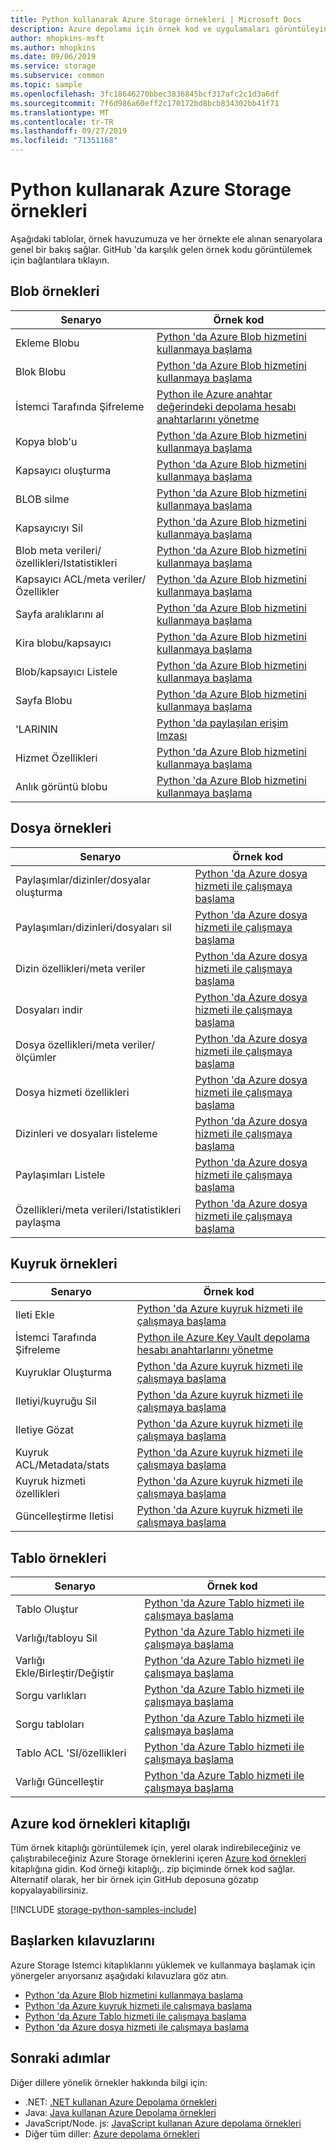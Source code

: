 ```yaml
---
title: Python kullanarak Azure Storage örnekleri | Microsoft Docs
description: Azure depolama için örnek kod ve uygulamaları görüntüleyin, indirin ve çalıştırın. Python depolama istemci kitaplıklarını kullanarak Bloblar, kuyruklar, tablolar ve dosyalar için çalışmaya başlama örneklerini bulun.
author: mhopkins-msft
ms.author: mhopkins
ms.date: 09/06/2019
ms.service: storage
ms.subservice: common
ms.topic: sample
ms.openlocfilehash: 3fc18646270bbec3836845bcf317afc2c1d3a6df
ms.sourcegitcommit: 7f6d986a60eff2c170172bd8bcb834302bb41f71
ms.translationtype: MT
ms.contentlocale: tr-TR
ms.lasthandoff: 09/27/2019
ms.locfileid: "71351168"
---
```

# <a name="azure-storage-samples-using-python"></a>Python kullanarak Azure Storage örnekleri

Aşağıdaki tablolar, örnek havuzumuza ve her örnekte ele alınan senaryolara genel bir bakış sağlar. GitHub 'da karşılık gelen örnek kodu görüntülemek için bağlantılara tıklayın.

## <a name="blob-samples"></a>Blob örnekleri

| **Senaryo** | **Örnek kod** |
|--------------|-----------------|
| Ekleme Blobu | [Python 'da Azure Blob hizmetini kullanmaya başlama](https://github.com/Azure-Samples/storage-blob-python-getting-started/blob/master/blob_basic_samples.py#L166) |
| Blok Blobu | [Python 'da Azure Blob hizmetini kullanmaya başlama](https://github.com/Azure-Samples/storage-blob-python-getting-started/blob/master/blob_basic_samples.py#L77) |
| İstemci Tarafında Şifreleme | [Python ile Azure anahtar değerindeki depolama hesabı anahtarlarını yönetme](https://github.com/Azure-Samples/key-vault-python-storage-accounts) |
| Kopya blob'u | [Python 'da Azure Blob hizmetini kullanmaya başlama](https://github.com/Azure-Samples/storage-blob-python-getting-started/blob/master/blob_advanced_samples.py#L102) |
| Kapsayıcı oluşturma | [Python 'da Azure Blob hizmetini kullanmaya başlama](https://github.com/Azure-Samples/storage-blob-python-getting-started/blob/master/blob_basic_samples.py#L91) |
| BLOB silme | [Python 'da Azure Blob hizmetini kullanmaya başlama](https://github.com/Azure-Samples/storage-blob-python-getting-started/blob/master/blob_basic_samples.py#L114) |
| Kapsayıcıyı Sil | [Python 'da Azure Blob hizmetini kullanmaya başlama](https://github.com/Azure-Samples/storage-blob-python-getting-started/blob/master/blob_basic_samples.py#L118) |
| Blob meta verileri/özellikleri/Istatistikleri | [Python 'da Azure Blob hizmetini kullanmaya başlama](https://github.com/Azure-Samples/storage-blob-python-getting-started/blob/master/blob_advanced_samples.py#L298) |
| Kapsayıcı ACL/meta veriler/Özellikler | [Python 'da Azure Blob hizmetini kullanmaya başlama](https://github.com/Azure-Samples/storage-blob-python-getting-started/blob/master/blob_advanced_samples.py#L268) |
| Sayfa aralıklarını al | [Python 'da Azure Blob hizmetini kullanmaya başlama](https://github.com/Azure-Samples/storage-blob-python-getting-started/blob/master/blob_basic_samples.py#L151) |
| Kira blobu/kapsayıcı | [Python 'da Azure Blob hizmetini kullanmaya başlama](https://github.com/Azure-Samples/storage-blob-python-getting-started/blob/master/blob_advanced_samples.py#L377) |
| Blob/kapsayıcı Listele | [Python 'da Azure Blob hizmetini kullanmaya başlama](https://github.com/Azure-Samples/storage-blob-python-getting-started/blob/master/blob_basic_samples.py#L103) |
| Sayfa Blobu | [Python 'da Azure Blob hizmetini kullanmaya başlama](https://github.com/Azure-Samples/storage-blob-python-getting-started/blob/master/blob_basic_samples.py#L124) |
| 'LARININ | [Python 'da paylaşılan erişim Imzası](https://github.com/Azure-Samples/storage-blob-python-getting-started/blob/master/blob_advanced_samples.py#L145) |
| Hizmet Özellikleri | [Python 'da Azure Blob hizmetini kullanmaya başlama](https://github.com/Azure-Samples/storage-blob-python-getting-started/blob/master/blob_advanced_samples.py#L540) |
| Anlık görüntü blobu | [Python 'da Azure Blob hizmetini kullanmaya başlama](https://github.com/Azure-Samples/storage-blob-python-getting-started/blob/master/blob_basic_samples.py#L214) |

## <a name="file-samples"></a>Dosya örnekleri

| **Senaryo** | **Örnek kod** |
|--------------|-----------------|
| Paylaşımlar/dizinler/dosyalar oluşturma | [Python 'da Azure dosya hizmeti ile çalışmaya başlama](https://github.com/Azure-Samples/storage-file-python-getting-started/blob/master/file_basic_samples.py#L71) |
| Paylaşımları/dizinleri/dosyaları sil | [Python 'da Azure dosya hizmeti ile çalışmaya başlama](https://github.com/Azure-Samples/storage-file-python-getting-started/blob/master/file_basic_samples.py#L170) |
| Dizin özellikleri/meta veriler | [Python 'da Azure dosya hizmeti ile çalışmaya başlama](https://github.com/Azure-Samples/storage-file-python-getting-started/blob/master/file_advanced_samples.py#L175) |
| Dosyaları indir | [Python 'da Azure dosya hizmeti ile çalışmaya başlama](https://github.com/Azure-Samples/storage-file-python-getting-started/blob/master/file_basic_samples.py#L138) |
| Dosya özellikleri/meta veriler/ölçümler | [Python 'da Azure dosya hizmeti ile çalışmaya başlama](https://github.com/Azure-Samples/storage-file-python-getting-started/blob/master/file_advanced_samples.py#L193) |
| Dosya hizmeti özellikleri | [Python 'da Azure dosya hizmeti ile çalışmaya başlama](https://github.com/Azure-Samples/storage-file-python-getting-started/blob/master/file_advanced_samples.py#L125) |
| Dizinleri ve dosyaları listeleme | [Python 'da Azure dosya hizmeti ile çalışmaya başlama](https://github.com/Azure-Samples/storage-file-python-getting-started/blob/master/file_basic_samples.py#L153) |
| Paylaşımları Listele | [Python 'da Azure dosya hizmeti ile çalışmaya başlama](https://github.com/Azure-Samples/storage-file-python-getting-started/blob/master/file_advanced_samples.py#L82) |
| Özellikleri/meta verileri/Istatistikleri paylaşma | [Python 'da Azure dosya hizmeti ile çalışmaya başlama](https://github.com/Azure-Samples/storage-file-python-getting-started/blob/master/file_advanced_samples.py#L144) |

## <a name="queue-samples"></a>Kuyruk örnekleri

| **Senaryo** | **Örnek kod** |
|--------------|-----------------|
| Ileti Ekle | [Python 'da Azure kuyruk hizmeti ile çalışmaya başlama](https://github.com/Azure-Samples/storage-queue-python-getting-started/blob/master/queue_basic_samples.py#L94) |
| İstemci Tarafında Şifreleme | [Python ile Azure Key Vault depolama hesabı anahtarlarını yönetme](https://github.com/Azure-Samples/key-vault-python-storage-accounts) |
| Kuyruklar Oluşturma | [Python 'da Azure kuyruk hizmeti ile çalışmaya başlama](https://github.com/Azure-Samples/storage-queue-python-getting-started/blob/master/queue_basic_samples.py#L75) |
| Iletiyi/kuyruğu Sil | [Python 'da Azure kuyruk hizmeti ile çalışmaya başlama](https://github.com/Azure-Samples/storage-queue-python-getting-started/blob/master/queue_basic_samples.py#L144) |
| Iletiye Gözat | [Python 'da Azure kuyruk hizmeti ile çalışmaya başlama](https://github.com/Azure-Samples/storage-queue-python-getting-started/blob/master/queue_basic_samples.py#L110) |
| Kuyruk ACL/Metadata/stats | [Python 'da Azure kuyruk hizmeti ile çalışmaya başlama](https://github.com/Azure-Samples/storage-queue-python-getting-started/blob/master/queue_advanced_samples.py#L148) |
| Kuyruk hizmeti özellikleri | [Python 'da Azure kuyruk hizmeti ile çalışmaya başlama](https://github.com/Azure-Samples/storage-queue-python-getting-started/blob/master/queue_advanced_samples.py#L128) |
| Güncelleştirme Iletisi | [Python 'da Azure kuyruk hizmeti ile çalışmaya başlama](https://github.com/Azure-Samples/storage-queue-python-getting-started/blob/master/queue_basic_samples.py#L120) |

## <a name="table-samples"></a>Tablo örnekleri

| **Senaryo** | **Örnek kod** |
|--------------|-----------------|
| Tablo Oluştur | [Python 'da Azure Tablo hizmeti ile çalışmaya başlama](https://github.com/Azure-Samples/storage-table-python-getting-started/blob/master/table_basic_samples.py#L46) |
| Varlığı/tabloyu Sil | [Python 'da Azure Tablo hizmeti ile çalışmaya başlama](https://github.com/Azure-Samples/storage-table-python-getting-started/blob/master/table_basic_samples.py#L79) |
| Varlığı Ekle/Birleştir/Değiştir | [Python 'da Azure Tablo hizmeti ile çalışmaya başlama](https://github.com/Azure-Samples/storage-table-python-getting-started/blob/master/table_basic_samples.py#L57) |
| Sorgu varlıkları | [Python 'da Azure Tablo hizmeti ile çalışmaya başlama](https://github.com/Azure-Samples/storage-table-python-getting-started/blob/master/table_basic_samples.py#L62) |
| Sorgu tabloları | [Python 'da Azure Tablo hizmeti ile çalışmaya başlama](https://github.com/Azure-Samples/storage-table-python-getting-started/blob/master/table_basic_samples.py) |
| Tablo ACL 'SI/özellikleri | [Python 'da Azure Tablo hizmeti ile çalışmaya başlama](https://github.com/Azure-Samples/storage-table-python-getting-started/blob/master/table_advanced_samples.py#L138) |
| Varlığı Güncelleştir | [Python 'da Azure Tablo hizmeti ile çalışmaya başlama](https://github.com/Azure-Samples/storage-table-python-getting-started/blob/master/table_basic_samples.py#L68) |

## <a name="azure-code-samples-library"></a>Azure kod örnekleri kitaplığı

Tüm örnek kitaplığı görüntülemek için, yerel olarak indirebileceğiniz ve çalıştırabileceğiniz Azure Storage örneklerini içeren [Azure kod örnekleri](https://azure.microsoft.com/resources/samples/?service=storage) kitaplığına gidin. Kod örneği kitaplığı,. zip biçiminde örnek kod sağlar. Alternatif olarak, her bir örnek için GitHub deposuna gözatıp kopyalayabilirsiniz.

[!INCLUDE [storage-python-samples-include](../../../includes/storage-python-samples-include.md)]

## <a name="getting-started-guides"></a>Başlarken kılavuzlarını

Azure Storage Istemci kitaplıklarını yüklemek ve kullanmaya başlamak için yönergeler arıyorsanız aşağıdaki kılavuzlara göz atın.

* [Python 'da Azure Blob hizmetini kullanmaya başlama](../blobs/storage-quickstart-blobs-python.md)
* [Python 'da Azure kuyruk hizmeti ile çalışmaya başlama](../queues/storage-python-how-to-use-queue-storage.md)
* [Python 'da Azure Tablo hizmeti ile çalışmaya başlama](../../cosmos-db/table-storage-how-to-use-python.md)
* [Python 'da Azure dosya hizmeti ile çalışmaya başlama](../files/storage-python-how-to-use-file-storage.md)

## <a name="next-steps"></a>Sonraki adımlar

Diğer dillere yönelik örnekler hakkında bilgi için:

* .NET: [.NET kullanan Azure Depolama örnekleri](storage-samples-dotnet.md)
* Java: [Java kullanan Azure Depolama örnekleri](storage-samples-java.md)
* JavaScript/Node. js: [JavaScript kullanan Azure depolama örnekleri](storage-samples-javascript.md)
* Diğer tüm diller: [Azure depolama örnekleri](storage-samples.md)
